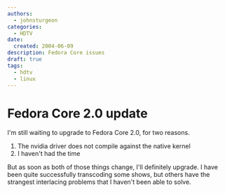 ```yaml
---
authors:
  - johnsturgeon
categories:
  - HDTV
date:
  created: 2004-06-09
description: Fedora Core issues
draft: true
tags:
  - hdtv
  - linux
---
```


# Fedora Core 2.0 update
I'm still waiting to upgrade to Fedora Core 2.0, for two reasons.  

1. The nvidia driver does not compile against the native kernel
2. I haven't had the time
  
But as soon as both of those things change, I'll definitely upgrade. I have been quite successfully 
transcoding some shows, but others have the strangest interlacing problems that I haven't been able to solve.
